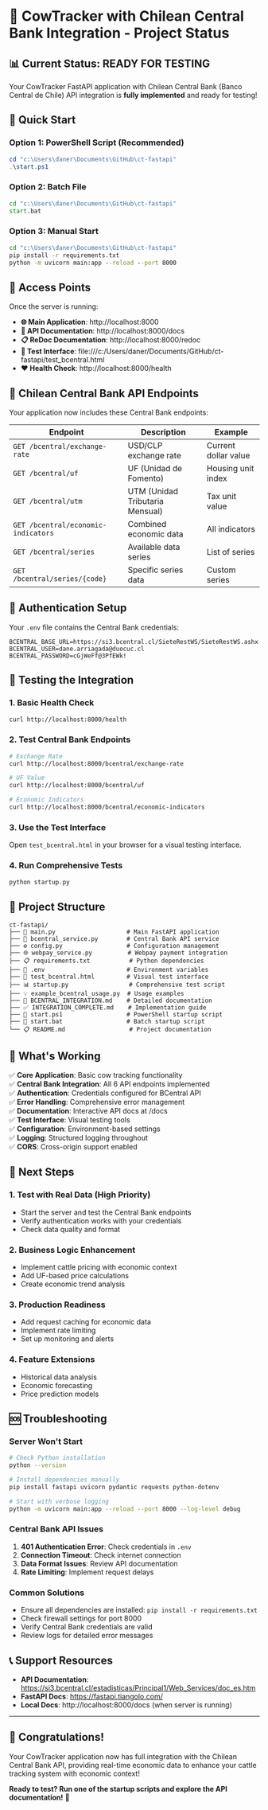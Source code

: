 # 🐄 CowTracker with Chilean Central Bank Integration - Project Status

## 📊 Current Status: READY FOR TESTING

Your CowTracker FastAPI application with Chilean Central Bank (Banco Central de Chile) API integration is **fully implemented** and ready for testing!

## 🎯 Quick Start

### Option 1: PowerShell Script (Recommended)
```powershell
cd "c:\Users\daner\Documents\GitHub\ct-fastapi"
.\start.ps1
```

### Option 2: Batch File
```cmd
cd "c:\Users\daner\Documents\GitHub\ct-fastapi"
start.bat
```

### Option 3: Manual Start
```cmd
cd "c:\Users\daner\Documents\GitHub\ct-fastapi"
pip install -r requirements.txt
python -m uvicorn main:app --reload --port 8000
```

## 🔗 Access Points

Once the server is running:

- **🌐 Main Application**: http://localhost:8000
- **📖 API Documentation**: http://localhost:8000/docs  
- **📋 ReDoc Documentation**: http://localhost:8000/redoc
- **🧪 Test Interface**: file:///c:/Users/daner/Documents/GitHub/ct-fastapi/test_bcentral.html
- **❤️ Health Check**: http://localhost:8000/health

## 🏦 Chilean Central Bank API Endpoints

Your application now includes these Central Bank endpoints:

| Endpoint | Description | Example |
|----------|-------------|---------|
| `GET /bcentral/exchange-rate` | USD/CLP exchange rate | Current dollar value |
| `GET /bcentral/uf` | UF (Unidad de Fomento) | Housing unit index |
| `GET /bcentral/utm` | UTM (Unidad Tributaria Mensual) | Tax unit value |
| `GET /bcentral/economic-indicators` | Combined economic data | All indicators |
| `GET /bcentral/series` | Available data series | List of series |
| `GET /bcentral/series/{code}` | Specific series data | Custom series |

## 🔐 Authentication Setup

Your `.env` file contains the Central Bank credentials:
```env
BCENTRAL_BASE_URL=https://si3.bcentral.cl/SieteRestWS/SieteRestWS.ashx
BCENTRAL_USER=dane.arriagada@duocuc.cl
BCENTRAL_PASSWORD=cGjWeFf@3PfEWk!
```

## 🧪 Testing the Integration

### 1. Basic Health Check
```bash
curl http://localhost:8000/health
```

### 2. Test Central Bank Endpoints
```bash
# Exchange Rate
curl http://localhost:8000/bcentral/exchange-rate

# UF Value
curl http://localhost:8000/bcentral/uf

# Economic Indicators
curl http://localhost:8000/bcentral/economic-indicators
```

### 3. Use the Test Interface
Open `test_bcentral.html` in your browser for a visual testing interface.

### 4. Run Comprehensive Tests
```bash
python startup.py
```

## 📁 Project Structure

```
ct-fastapi/
├── 🐄 main.py                    # Main FastAPI application
├── 🏦 bcentral_service.py        # Central Bank API service
├── ⚙️ config.py                  # Configuration management
├── 🌐 webpay_service.py          # Webpay payment integration
├── 📋 requirements.txt           # Python dependencies
├── 🔧 .env                       # Environment variables
├── 🧪 test_bcentral.html         # Visual test interface
├── 📊 startup.py                 # Comprehensive test script
├── 💡 example_bcentral_usage.py  # Usage examples
├── 📖 BCENTRAL_INTEGRATION.md    # Detailed documentation
├── ✅ INTEGRATION_COMPLETE.md    # Implementation guide
├── 🚀 start.ps1                  # PowerShell startup script
├── 🚀 start.bat                  # Batch startup script
└── 📋 README.md                  # Project documentation
```

## 🎯 What's Working

✅ **Core Application**: Basic cow tracking functionality  
✅ **Central Bank Integration**: All 6 API endpoints implemented  
✅ **Authentication**: Credentials configured for BCentral API  
✅ **Error Handling**: Comprehensive error management  
✅ **Documentation**: Interactive API docs at /docs  
✅ **Test Interface**: Visual testing tools  
✅ **Configuration**: Environment-based settings  
✅ **Logging**: Structured logging throughout  
✅ **CORS**: Cross-origin support enabled  

## 🔮 Next Steps

### 1. **Test with Real Data** (High Priority)
- Start the server and test the Central Bank endpoints
- Verify authentication works with your credentials
- Check data quality and format

### 2. **Business Logic Enhancement**
- Implement cattle pricing with economic context
- Add UF-based price calculations
- Create economic trend analysis

### 3. **Production Readiness**
- Add request caching for economic data
- Implement rate limiting
- Set up monitoring and alerts

### 4. **Feature Extensions**
- Historical data analysis
- Economic forecasting
- Price prediction models

## 🆘 Troubleshooting

### Server Won't Start
```bash
# Check Python installation
python --version

# Install dependencies manually
pip install fastapi uvicorn pydantic requests python-dotenv

# Start with verbose logging
python -m uvicorn main:app --reload --port 8000 --log-level debug
```

### Central Bank API Issues
1. **401 Authentication Error**: Check credentials in `.env`
2. **Connection Timeout**: Check internet connection
3. **Data Format Issues**: Review API documentation
4. **Rate Limiting**: Implement request delays

### Common Solutions
- Ensure all dependencies are installed: `pip install -r requirements.txt`
- Check firewall settings for port 8000
- Verify Central Bank credentials are valid
- Review logs for detailed error messages

## 📞 Support Resources

- **API Documentation**: https://si3.bcentral.cl/estadisticas/Principal1/Web_Services/doc_es.htm
- **FastAPI Docs**: https://fastapi.tiangolo.com/
- **Local Docs**: http://localhost:8000/docs (when server is running)

---

## 🎉 Congratulations!

Your CowTracker application now has full integration with the Chilean Central Bank API, providing real-time economic data to enhance your cattle tracking system with economic context!

**Ready to test? Run one of the startup scripts and explore the API documentation!** 🚀

